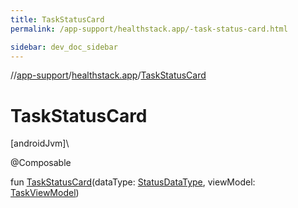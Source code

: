 ```yaml
---
title: TaskStatusCard
permalink: /app-support/healthstack.app/-task-status-card.html

sidebar: dev_doc_sidebar
---
```

//[app-support](../../app-support.html)/[healthstack.app](index.html)/[TaskStatusCard](-task-status-card.html)



# TaskStatusCard



[androidJvm]\




@Composable



fun [TaskStatusCard](-task-status-card.html)(dataType: [StatusDataType](../healthstack.app.status/-status-data-type/index.html), viewModel: [TaskViewModel](../healthstack.app.viewmodel/-task-view-model/index.html))




